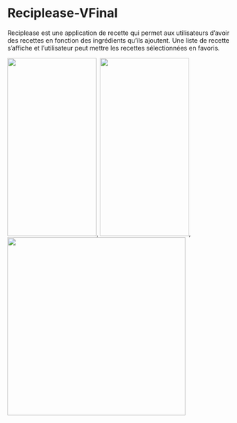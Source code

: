 # Reciplease-VFinal


Reciplease est une application de recette qui permet aux utilisateurs d’avoir des recettes en fonction des ingrédients qu’ils ajoutent. Une liste de recette s’affiche et l’utilisateur peut mettre les recettes sélectionnées en favoris.




<img src="https://user-images.githubusercontent.com/50337341/190499422-c19eec30-c162-4d8b-8546-98460ae0c27c.png" width="200" height="400">,
<img src="https://user-images.githubusercontent.com/50337341/190499769-afef8e60-d4fd-40b8-99b4-f13ef5365570.png" width="200" height="400">,
<img src="https://user-images.githubusercontent.com/50337341/190499874-8eca13ae-e0bf-4736-9e57-3977df89aabf.png" height="400">

